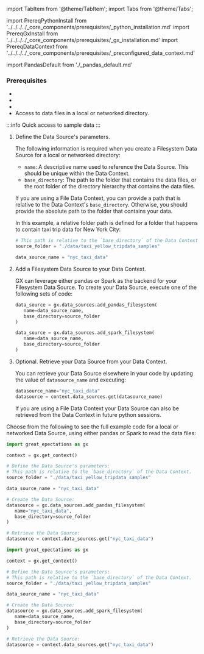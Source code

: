 import TabItem from '@theme/TabItem';
import Tabs from '@theme/Tabs';

import PrereqPythonInstall from '../../../../_core_components/prerequisites/_python_installation.md'
import PrereqGxInstall from '../../../../_core_components/prerequisites/_gx_installation.md'
import PrereqDataContext from '../../../../_core_components/prerequisites/_preconfigured_data_context.md'

import PandasDefault from './_pandas_default.md'

### Prerequisites
- <PrereqPythonInstall/>
- <PrereqGxInstall/>
- <PrereqDataContext/>
- Access to data files in a local or networked directory.

:::info Quick access  to sample data
<PandasDefault/>
:::

<Tabs>

<TabItem value="procedure" label="Procedure">

1. Define the Data Source's parameters.

   The following information is required when you create a Filesystem Data Source for a local or networked directory:

   - `name`: A descriptive name used to reference the Data Source.  This should be unique within the Data Context.
   - `base_directory`: The path to the folder that contains the data files, or the root folder of the directory hierarchy that contains the data files.
   
   If you are using a File Data Context, you can provide a path that is relative to the Data Context's `base_directory`.  Otherwise, you should provide the absolute path to the folder that contains your data.

   In this example, a relative folder path is defined for a folder that happens to contain taxi trip data for New York City:

   ```python title="Python"
   # This path is relative to the `base_directory` of the Data Context.
   source_folder = "./data/taxi_yellow_tripdata_samples"

   data_source_name = "nyc_taxi_data"
   ```

2. Add a Filesystem Data Source to your Data Context.

   GX can leverage either pandas or Spark as the backend for your Filesystem Data Source.  To create your Data Source, execute one of the following sets of code:
 
   <Tabs queryString="data_source_type" groupId="data_source_type" defaultValue='pandas_filesystem'>

   <TabItem value="pandas_filesystem" label="pandas">

   ```python title="Python"
   data_source = gx.data_sources.add_pandas_filesystem(
      name=data_source_name,
      base_directory=source_folder
   )
   ```

   </TabItem>

   <TabItem value="spark" label="Spark">

   ```python title="Python"
   data_source = gx.data_sources.add_spark_filesystem(
      name=data_source_name,
      base_directory=source_folder
   )
   ```

   </TabItem>

   </Tabs>

5. Optional. Retrieve your Data Source from your Data Context.

   You can retrieve your Data Source elsewhere in your code by updating the value of `datasource_name` and executing:

   ```python title="Python"
   datasource_name="nyc_taxi_data"
   datasource = context.data_sources.get(datasource_name)
   ```

   If you are using a File Data Context your Data Source can also be retrieved from the Data Context in future python sessions.

</TabItem>

<TabItem value="sample_code" label="Sample code">

   Choose from the following to see the full example code for a local or networked Data Source, using either pandas or Spark to read the data files:

   <Tabs queryString="data_source_type" groupId="data_source_type" defaultValue='pandas_filesystem'>

   <TabItem value="pandas_filesystem" label="pandas example">

   ```python title="Python"
   import great_epectations as gx

   context = gx.get_context()

   # Define the Data Source's parameters:
   # This path is relative to the `base_directory` of the Data Context.
   source_folder = "./data/taxi_yellow_tripdata_samples"

   data_source_name = "nyc_taxi_data"
   
   # Create the Data Source:
   datasource = gx.data_sources.add_pandas_filesystem(
      name="nyc_taxi_data",
      base_directory=source_folder
   )
   
   # Retrieve the Data Source:
   datasource = context.data_sources.get("nyc_taxi_data")
   ```

   </TabItem>

   <TabItem value="spark" label="Spark example">

   ```python title="Python"
   import great_epectations as gx

   context = gx.get_context()

   # Define the Data Source's parameters:
   # This path is relative to the `base_directory` of the Data Context.
   source_folder = "./data/taxi_yellow_tripdata_samples"
   
   data_source_name = "nyc_taxi_data"
   
   # Create the Data Source:
   datasource = gx.data_sources.add_spark_filesystem(
      name=data_source_name,
      base_directory=source_folder
   )

   # Retrieve the Data Source:
   datasource = context.data_sources.get("nyc_taxi_data")
   ```

   </TabItem>

   </Tabs>

</TabItem>

</Tabs>

